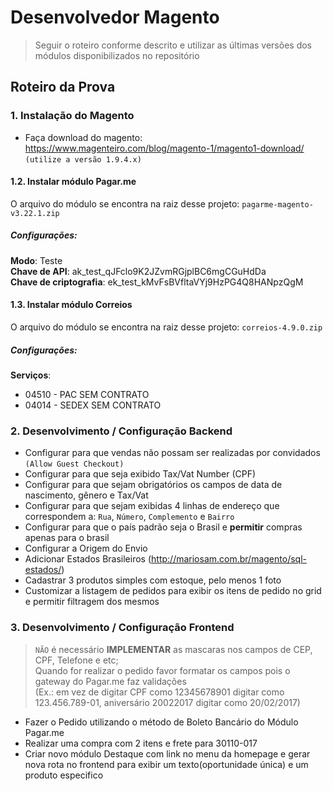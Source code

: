 # Desenvolvedor Magento

> Seguir o roteiro conforme descrito e utilizar as últimas versões dos módulos disponibilizados no repositório

## Roteiro da Prova

### 1. Instalação do Magento

- Faça download do magento: https://www.magenteiro.com/blog/magento-1/magento1-download/ `(utilize a versão 1.9.4.x)`  

#### 1.2. Instalar módulo Pagar.me

O arquivo do módulo se encontra na raiz desse projeto: `pagarme-magento-v3.22.1.zip`

##### Configurações:

>>>
**Modo**: Teste  
**Chave de API**: ak_test_qJFclo9K2JZvmRGjplBC6mgCGuHdDa  
**Chave de criptografia**: ek_test_kMvFsBVfltaVYj9HzPG4Q8HANpzQgM  
>>>

#### 1.3. Instalar módulo Correios

O arquivo do módulo se encontra na raiz desse projeto: `correios-4.9.0.zip`

##### Configurações:

>>>
**Serviços**: 
- 04510 - PAC SEM CONTRATO
- 04014 - SEDEX SEM CONTRATO
>>>

### 2. Desenvolvimento / Configuração Backend

- Configurar para que vendas não possam ser realizadas por convidados `(Allow Guest Checkout)`
- Configurar para que seja exibido Tax/Vat Number (CPF)
- Configurar para que sejam obrigatórios os campos de data de nascimento, gênero e Tax/Vat
- Configurar para que sejam exibidas 4 linhas de endereço que correspondem a: `Rua`, `Número`, `Complemento` e `Bairro`
- Configurar para que o país padrão seja o Brasil e **permitir** compras apenas para o brasil
- Configurar a Origem do Envio
- Adicionar Estados Brasileiros (http://mariosam.com.br/magento/sql-estados/)
- Cadastrar 3 produtos simples com estoque, pelo menos 1 foto 
- Customizar a listagem de pedidos para exibir os itens de pedido no grid e permitir filtragem dos mesmos

### 3. Desenvolvimento / Configuração Frontend

> `NÃO` é necessário **IMPLEMENTAR** as mascaras nos campos de CEP, CPF, Telefone e etc;  
> Quando for realizar o pedido favor formatar os campos pois o gateway do Pagar.me faz validações   
> (Ex.: em vez de digitar CPF como 12345678901 digitar como 123.456.789-01, aniversário 20022017 digitar como 20/02/2017)

- Fazer o Pedido utilizando o método de Boleto Bancário do Módulo Pagar.me
- Realizar uma compra com 2 itens e frete para 30110-017
- Criar novo módulo Destaque com link no menu da homepage e gerar nova rota no frontend para exibir um texto(oportunidade única) e um produto especifico

